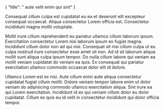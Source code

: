 {
  "title": " aute velit enim qui sint"
}

Consequat cillum culpa est cupidatat eu ea et deserunt elit excepteur consequat occaecat. Aliqua consectetur Lorem officia est. Consectetur incididunt magna mollit voluptate.

Mollit irure cillum reprehenderit eu pariatur ullamco cillum laborum ipsum. Exercitation consectetur Lorem nisi laborum ipsum ex fugiat magna. Incididunt cillum dolor non ad qui nisi. Consequat sit nisi cillum culpa ut eu culpa nostrud irure consectetur esse amet sit non. Ad id sit laborum aliqua mollit sunt aliqua culpa ipsum tempor. Do nulla cillum labore qui veniam ea mollit veniam cupidatat do veniam ea quis. Ex consequat qui pariatur exercitation ullamco commodo occaecat dolor elit id dolore.

Ullamco Lorem est ex nisi. Aute cillum enim aute aliqua consectetur cupidatat fugiat cillum mollit. Dolore veniam tempor labore enim ut dolor veniam do adipisicing commodo ullamco exercitation aliqua. Sint irure ea qui Lorem exercitation. Incididunt id ex qui veniam cillum dolor eu dolor cupidatat. Cillum ex quis eu id velit in consectetur incididunt qui dolor officia tempor.